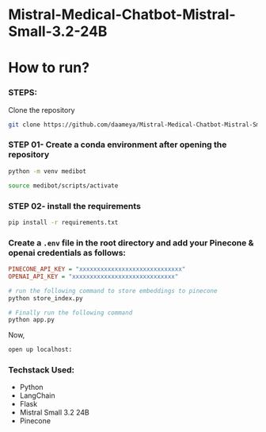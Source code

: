 # Mistral-Medical-Chatbot-Mistral-Small-3.2-24B

# How to run?
### STEPS:

Clone the repository

```bash
git clone https://github.com/daameya/Mistral-Medical-Chatbot-Mistral-Small-3.2-24B.git
```
### STEP 01- Create a conda environment after opening the repository

```bash
python -m venv medibot
```

```bash
source medibot/scripts/activate
```


### STEP 02- install the requirements
```bash
pip install -r requirements.txt
```


### Create a `.env` file in the root directory and add your Pinecone & openai credentials as follows:

```ini
PINECONE_API_KEY = "xxxxxxxxxxxxxxxxxxxxxxxxxxxxx"
OPENAI_API_KEY = "xxxxxxxxxxxxxxxxxxxxxxxxxxxxx"
```


```bash
# run the following command to store embeddings to pinecone
python store_index.py
```

```bash
# Finally run the following command
python app.py
```

Now,
```bash
open up localhost:
```


### Techstack Used:

- Python
- LangChain
- Flask
- Mistral Small 3.2 24B
- Pinecone